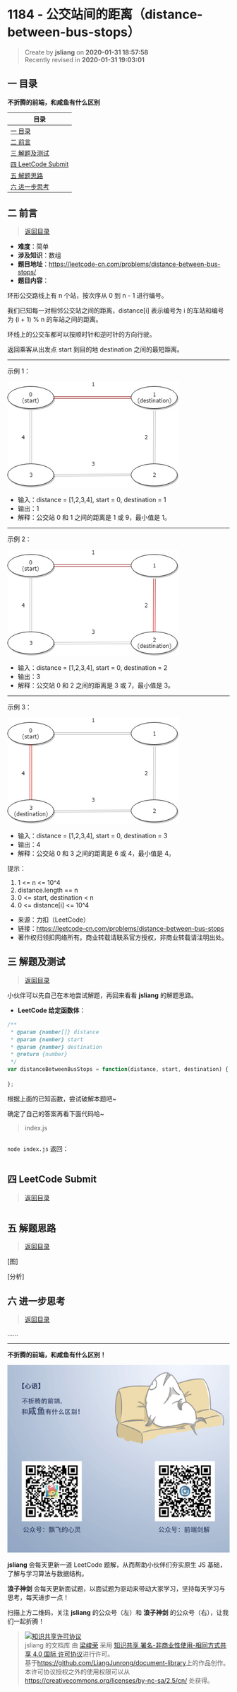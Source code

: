 1184 - 公交站间的距离（distance-between-bus-stops）
===

> Create by **jsliang** on **2020-01-31 18:57:58**  
> Recently revised in **2020-01-31 19:03:01**

## <a name="chapter-one" id="chapter-one"></a>一 目录

**不折腾的前端，和咸鱼有什么区别**

| 目录 |
| --- | 
| [一 目录](#chapter-one) | 
| <a name="catalog-chapter-two" id="catalog-chapter-two"></a>[二 前言](#chapter-two) |
| <a name="catalog-chapter-three" id="catalog-chapter-three"></a>[三 解题及测试](#chapter-three) |
| <a name="catalog-chapter-four" id="catalog-chapter-four"></a>[四 LeetCode Submit](#chapter-four) |
| <a name="catalog-chapter-five" id="catalog-chapter-five"></a>[五 解题思路](#chapter-five) |
| <a name="catalog-chapter-six" id="catalog-chapter-six"></a>[六 进一步思考](#chapter-six) |

## <a name="chapter-two" id="chapter-two"></a>二 前言

> [返回目录](#chapter-one)

* **难度**：简单
* **涉及知识**：数组
* **题目地址**：https://leetcode-cn.com/problems/distance-between-bus-stops/
* **题目内容**：

环形公交路线上有 n 个站，按次序从 0 到 n - 1 进行编号。

我们已知每一对相邻公交站之间的距离，distance[i] 表示编号为 i 的车站和编号为 (i + 1) % n 的车站之间的距离。

环线上的公交车都可以按顺时针和逆时针的方向行驶。

返回乘客从出发点 start 到目的地 destination 之间的最短距离。

---

示例 1：

![图](../../../public-repertory/img/other-algorithm-1184-1.jpg)

* 输入：distance = [1,2,3,4], start = 0, destination = 1
* 输出：1
* 解释：公交站 0 和 1 之间的距离是 1 或 9，最小值是 1。

---

示例 2：

![图](../../../public-repertory/img/other-algorithm-1184-2.jpg)

* 输入：distance = [1,2,3,4], start = 0, destination = 2
* 输出：3
* 解释：公交站 0 和 2 之间的距离是 3 或 7，最小值是 3。
 
---

示例 3：

![图](../../../public-repertory/img/other-algorithm-1184-3.jpg)

* 输入：distance = [1,2,3,4], start = 0, destination = 3
* 输出：4
* 解释：公交站 0 和 3 之间的距离是 6 或 4，最小值是 4。

提示：

1. 1 <= n <= 10^4
2. distance.length == n
3. 0 <= start, destination < n
4. 0 <= distance[i] <= 10^4

* 来源：力扣（LeetCode）
* 链接：https://leetcode-cn.com/problems/distance-between-bus-stops
* 著作权归领扣网络所有。商业转载请联系官方授权，非商业转载请注明出处。

## <a name="chapter-three" id="chapter-three"></a>三 解题及测试

> [返回目录](#chapter-one)

小伙伴可以先自己在本地尝试解题，再回来看看 **jsliang** 的解题思路。

* **LeetCode 给定函数体**：

```js
/**
 * @param {number[]} distance
 * @param {number} start
 * @param {number} destination
 * @return {number}
 */
var distanceBetweenBusStops = function(distance, start, destination) {
    
};
```

根据上面的已知函数，尝试破解本题吧~

确定了自己的答案再看下面代码哈~

> index.js

```js

```

`node index.js` 返回：

```js

```

## <a name="chapter-four" id="chapter-four"></a>四 LeetCode Submit

> [返回目录](#chapter-one)

```js

```

## <a name="chapter-five" id="chapter-five"></a>五 解题思路

> [返回目录](#chapter-one)

[图]

[分析]

## <a name="chapter-six" id="chapter-six"></a>六 进一步思考

> [返回目录](#chapter-one)

……

---

**不折腾的前端，和咸鱼有什么区别！**

![图](../../../public-repertory/img/z-index-small.png)

**jsliang** 会每天更新一道 LeetCode 题解，从而帮助小伙伴们夯实原生 JS 基础，了解与学习算法与数据结构。

**浪子神剑** 会每天更新面试题，以面试题为驱动来带动大家学习，坚持每天学习与思考，每天进步一点！

扫描上方二维码，关注 **jsliang** 的公众号（左）和 **浪子神剑** 的公众号（右），让我们一起折腾！

> <a rel="license" href="http://creativecommons.org/licenses/by-nc-sa/4.0/"><img alt="知识共享许可协议" style="border-width:0" src="https://i.creativecommons.org/l/by-nc-sa/4.0/88x31.png" /></a><br /><span xmlns:dct="http://purl.org/dc/terms/" property="dct:title">jsliang 的文档库</span> 由 <a xmlns:cc="http://creativecommons.org/ns#" href="https://github.com/LiangJunrong/document-library" property="cc:attributionName" rel="cc:attributionURL">梁峻荣</a> 采用 <a rel="license" href="http://creativecommons.org/licenses/by-nc-sa/4.0/">知识共享 署名-非商业性使用-相同方式共享 4.0 国际 许可协议</a>进行许可。<br />基于<a xmlns:dct="http://purl.org/dc/terms/" href="https://github.com/LiangJunrong/document-library" rel="dct:source">https://github.com/LiangJunrong/document-library</a>上的作品创作。<br />本许可协议授权之外的使用权限可以从 <a xmlns:cc="http://creativecommons.org/ns#" href="https://creativecommons.org/licenses/by-nc-sa/2.5/cn/" rel="cc:morePermissions">https://creativecommons.org/licenses/by-nc-sa/2.5/cn/</a> 处获得。